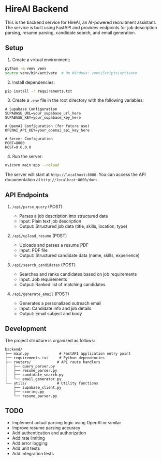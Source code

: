 # HireAI Backend

This is the backend service for HireAI, an AI-powered recruitment assistant. The service is built using FastAPI and provides endpoints for job description parsing, resume parsing, candidate search, and email generation.

## Setup

1. Create a virtual environment:
```bash
python -m venv venv
source venv/bin/activate  # On Windows: venv\Scripts\activate
```

2. Install dependencies:
```bash
pip install -r requirements.txt
```

3. Create a `.env` file in the root directory with the following variables:
```
# Supabase Configuration
SUPABASE_URL=your_supabase_url_here
SUPABASE_KEY=your_supabase_key_here

# OpenAI Configuration (for future use)
OPENAI_API_KEY=your_openai_api_key_here

# Server Configuration
PORT=8000
HOST=0.0.0.0
```

4. Run the server:
```bash
uvicorn main:app --reload
```

The server will start at `http://localhost:8000`. You can access the API documentation at `http://localhost:8000/docs`.

## API Endpoints

1. `/api/parse_query` (POST)
   - Parses a job description into structured data
   - Input: Plain text job description
   - Output: Structured job data (title, skills, location, type)

2. `/api/upload_resume` (POST)
   - Uploads and parses a resume PDF
   - Input: PDF file
   - Output: Structured candidate data (name, skills, experience)

3. `/api/search_candidates` (POST)
   - Searches and ranks candidates based on job requirements
   - Input: Job requirements
   - Output: Ranked list of matching candidates

4. `/api/generate_email` (POST)
   - Generates a personalized outreach email
   - Input: Candidate info and job details
   - Output: Email subject and body

## Development

The project structure is organized as follows:

```
backend/
├── main.py              # FastAPI application entry point
├── requirements.txt     # Python dependencies
├── routers/            # API route handlers
│   ├── query_parser.py
│   ├── resume_parser.py
│   ├── candidate_search.py
│   └── email_generator.py
└── utils/              # Utility functions
    ├── supabase_client.py
    ├── scoring.py
    └── resume_parser.py
```

## TODO

- Implement actual parsing logic using OpenAI or similar
- Improve resume parsing accuracy
- Add authentication and authorization
- Add rate limiting
- Add error logging
- Add unit tests
- Add integration tests 